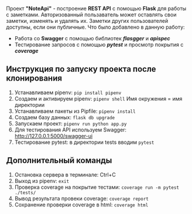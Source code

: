 Проект **"NoteApi"** - построение **REST API** с помощью **Flask** для работы с заметками. Авторизованный пользаватель может оставлять свои заметки, изменять и удалять их. Заметки других пользователей доступны, если они публичные. 
Что было добавлено в данную работу:

- Работа со **Swagger** с помощью библиотек ***flasgger*** и ***apispec***
- Тестирование запросов с помощью ***pytest*** и просмотр покрытия с ***coverage***

## Инструкция по запуску проекта после клонирования

1. Устанавливаем pipenv: `pip install pipenv`
2. Создаем и активируем pipenv: `pipenv shell`
Имя окружения = имя директории
3. Устанавливаем пакеты из Pipfile: `pipenv install`
4. Создаем базу данных: `flask db upgrade`
5. Запускаем проект: `pipenv run python app.py`
6. Для тестирования API используем Swagger: http://127.0.0.1:5000/swagger-ui 
7. Тестирование pytest: в директории tests вводим `pytest`


## Дополнительный команды 

1. Остановка сервера в терминале: Ctrl+C 
2. Выход из pipenv: `exit`
3. Проверка coverage на покрытие тестами: `coverage run -m pytest ./tests/` 
4. Вывод результата провеки coverage: `coverage report`
5. Сохранение проверки coverage в html: `coverage html`


